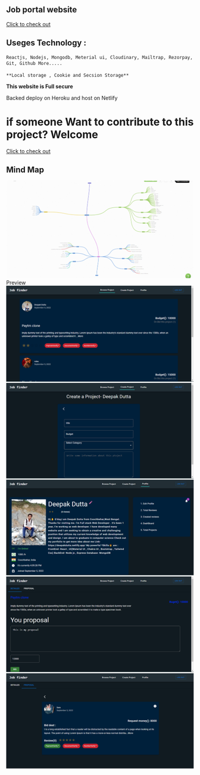 ## Job portal website

[Click to check out](https://jobcy.netlify.app/)

## Useges Technology :

```
Reactjs, Nodejs, Mongodb, Meterial ui, Cloudinary, Mailtrap, Rezorpay, Git, Github More.....

**Local storage , Cookie and Secsion Storage**

```

**This website is Full secure**

Backed deploy on Heroku and host on Netlify

# if someone Want to contribute to this project? **Welcome**

[Click to check out](https://jobcy.netlify.app/)

## Mind Map

![Image-1](./thumbnail/jobportal-mind-map.png)
Preview
![Image-1](./thumbnail/jobportal1.png)
![Image-1](./thumbnail/jobportal2.png)
![Image-1](./thumbnail/jobportal3.png)
![Image-1](./thumbnail/jobportal4.png)
![Image-1](./thumbnail/jobportal5.png)
